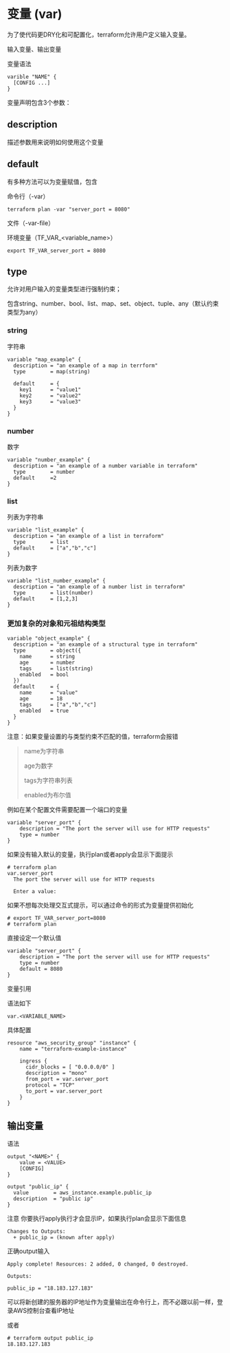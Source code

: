 # 变量 (var)

为了使代码更DRY化和可配置化，terraform允许用户定义输入变量。

输入变量、输出变量

变量语法

```
varible "NAME" {
  [CONFIG ...]
}
```

变量声明包含3个参数：

## **description**

描述参数用来说明如何使用这个变量

## **default**

有多种方法可以为变量赋值，包含

命令行（-var）

```
terraform plan -var "server_port = 8080"
```

文件（-var-file）

环境变量（TF_VAR_<variable_name>）

```
export TF_VAR_server_port = 8080
```



## type

允许对用户输入的变量类型进行强制约束；

包含string、number、bool、list、map、set、object、tuple、any（默认约束类型为any）

### string

字符串

```
variable "map_example" {
  description = "an example of a map in terrform"
  type        = map(string)
  
  default     = {
    key1      = "value1"
    key2      = "value2"
    key3      = "value3"
  }
}
```

### number

数字

```
variable "number_example" {
  description = "an example of a number variable in terraform"
  type        = number
  default     =2
}
```

### list

列表为字符串

```
variable "list_example" {
  description = "an example of a list in terraform"
  type        = list
  default     = ["a","b","c"]
}
```

列表为数字

```
variable "list_number_example" {
  description = "an example of a number list in terraform"
  type        = list(number)
  default     = [1,2,3]
}
```

### 更加复杂的对象和元祖结构类型

```
variable "object_example" {
  description = "an example of a structural type in terraform"
  type        = object({
    name      = string
    age       = number
    tags      = list(string)
    enabled   = bool
  })
  default     = {
    name      = "value"
    age       = 18
    tags      = ["a","b","c"]
    enabled   = true
  }
}
```

注意：如果变量设置的与类型约束不匹配的值，terraform会报错

> name为字符串
>
> age为数字
>
> tags为字符串列表
>
> enabled为布尔值



例如在某个配置文件需要配置一个端口的变量

```
variable "server_port" {
    description = "The port the server will use for HTTP requests"
    type = number
}
```

如果没有输入默认的变量，执行plan或者apply会显示下面提示

```
# terraform plan
var.server_port
  The port the server will use for HTTP requests

  Enter a value: 
```

如果不想每次处理交互式提示，可以通过命令的形式为变量提供初始化

```
# export TF_VAR_server_port=8080  
# terraform plan
```

直接设定一个默认值

```
variable "server_port" {
    description = "The port the server will use for HTTP requests"
    type = number
    default = 8080
}
```

变量引用

语法如下

```
var.<VARIABLE_NAME>
```

具体配置

```
resource "aws_security_group" "instance" {
    name = "terraform-example-instance"

    ingress {
      cidr_blocks = [ "0.0.0.0/0" ]
      description = "mono"
      from_port = var.server_port
      protocol = "TCP"
      to_port = var.server_port
    }      
}
```

## 输出变量

语法

```
output "<NAME>" {
    value = <VALUE>
    [CONFIG]
}
```

```
output "public_ip" {
  value        = aws_instance.example.public_ip
  description  = "public ip"
}
```

注意 你要执行apply执行才会显示IP，如果执行plan会显示下面信息

```
Changes to Outputs:
  + public_ip = (known after apply)
```

正确output输入

```
Apply complete! Resources: 2 added, 0 changed, 0 destroyed.

Outputs:

public_ip = "18.183.127.183"
```

可以将新创建的服务器的IP地址作为变量输出在命令行上，而不必跟以前一样，登录AWS控制台查看IP地址

或者

```
# terraform output public_ip
18.183.127.183
```





